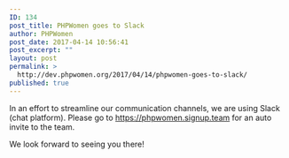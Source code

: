 ```yaml
---
ID: 134
post_title: PHPWomen goes to Slack
author: PHPWomen
post_date: 2017-04-14 10:56:41
post_excerpt: ""
layout: post
permalink: >
  http://dev.phpwomen.org/2017/04/14/phpwomen-goes-to-slack/
published: true
---
```

<div id="js_2v" class="_5pbx userContent" data-ft="{&quot;tn&quot;:&quot;K&quot;}">

In an effort to streamline our communication channels, we are using Slack (chat platform). Please go to https://phpwomen.signup.team for an auto invite to the team.

We look forward to seeing you there!

&nbsp;

</div>